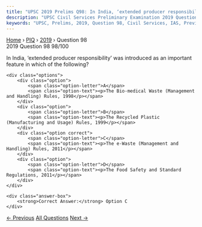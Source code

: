 ```yaml
---
title: "UPSC 2019 Prelims Q98: In India, ‘extended producer responsibility’ was introduced..."
description: "UPSC Civil Services Preliminary Examination 2019 Question 98 with options and answer"
keywords: "UPSC, Prelims, 2019, Question 98, Civil Services, IAS, Previous Year Questions"
---
```


<nav class="breadcrumb">
    <a href="../../">Home</a>
    <span>›</span>
    <a href="../">PIQ</a>
    <span>›</span>
    <a href="./">2019</a>
    <span>›</span>
    <span>Question 98</span>
</nav>

<div class="question-header">
    <div class="question-meta">
        <span class="year-badge">2019</span>
        <span class="question-number">Question 98</span>
        <span class="progress">98/100</span>
    </div>
    <div class="progress-bar">
        <div class="progress-fill" style="width: 98.0%"></div>
    </div>
</div>

<div class="question-content">
    <div class="question-text">
        <p>In India, ‘extended producer responsibility’ was introduced as an important<br />
feature in which of the following?</p>
    </div>
    
    <div class="options">
        <div class="option">
            <span class="option-letter">A</span>
            <span class="option-text"><p>The Bio-medical Waste (Management and Handling) Rules, 1998</p></span>
        </div>
        <div class="option">
            <span class="option-letter">B</span>
            <span class="option-text"><p>The Recycled Plastic (Manufacturing and Usage) Rules, 1999</p></span>
        </div>
        <div class="option correct">
            <span class="option-letter">C</span>
            <span class="option-text"><p>The e-Waste (Management and Handling) Rules, 2011</p></span>
        </div>
        <div class="option">
            <span class="option-letter">D</span>
            <span class="option-text"><p>The Food Safety and Standard Regulations, 2011</p></span>
        </div>
    </div>

    <div class="answer-box">
        <strong>Correct Answer:</strong> Option C
    </div>
</div>

<div class="question-nav">
    <a href="../q097-which-one-of-the-following-is-not-a-sub-index-of-t/" class="nav-btn prev">← Previous</a>
    <a href="../" class="nav-btn center">All Questions</a>
    <a href="../q099-the-economic-cost-of-food-grains-to-the-food-corpo/" class="nav-btn next">Next →</a>
</div>
